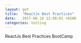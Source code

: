 ```yaml
---
layout: get
title:  "ReactJs Best Practices"
date:   2017-08-18 12:00:01 +0200
categories: testing
---
```


ReactJs Best Practices BootCamp